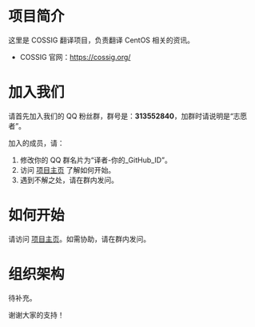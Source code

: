 # 项目简介

这里是 COSSIG 翻译项目，负责翻译 CentOS 相关的资讯。

- COSSIG 官网：https://cossig.org/

# 加入我们

请首先加入我们的 QQ 粉丝群，群号是：**313552840**，加群时请说明是“志愿者”。

加入的成员，请：

1. 修改你的 QQ 群名片为“译者-你的_GitHub_ID”。
2. 访问 [项目主页](https://cossig.github.io/COSSIG-Translation/) 了解如何开始。
3. 遇到不解之处，请在群内发问。

# 如何开始

请访问 [项目主页](https://cossig.github.io/COSSIG-Translation/)。如需协助，请在群内发问。

# 组织架构

待补充。

谢谢大家的支持！
